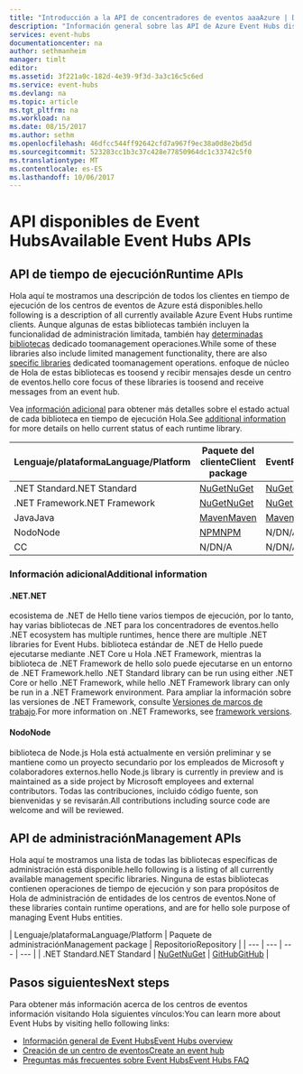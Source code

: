 ```yaml
---
title: "Introducción a la API de concentradores de eventos aaaAzure | Documentos de Microsoft"
description: "Información general sobre las API de Azure Event Hubs disponibles"
services: event-hubs
documentationcenter: na
author: sethmanheim
manager: timlt
editor: 
ms.assetid: 3f221a0c-182d-4e39-9f3d-3a3c16c5c6ed
ms.service: event-hubs
ms.devlang: na
ms.topic: article
ms.tgt_pltfrm: na
ms.workload: na
ms.date: 08/15/2017
ms.author: sethm
ms.openlocfilehash: 46dfcc544ff92642cfd7a967f9ec38a0d8e2bd5d
ms.sourcegitcommit: 523283cc1b3c37c428e77850964dc1c33742c5f0
ms.translationtype: MT
ms.contentlocale: es-ES
ms.lasthandoff: 10/06/2017
---
```

# <a name="available-event-hubs-apis"></a><span data-ttu-id="3f722-103">API disponibles de Event Hubs</span><span class="sxs-lookup"><span data-stu-id="3f722-103">Available Event Hubs APIs</span></span>

## <a name="runtime-apis"></a><span data-ttu-id="3f722-104">API de tiempo de ejecución</span><span class="sxs-lookup"><span data-stu-id="3f722-104">Runtime APIs</span></span>

<span data-ttu-id="3f722-105">Hola aquí te mostramos una descripción de todos los clientes en tiempo de ejecución de los centros de eventos de Azure está disponibles.</span><span class="sxs-lookup"><span data-stu-id="3f722-105">hello following is a description of all currently available Azure Event Hubs runtime clients.</span></span> <span data-ttu-id="3f722-106">Aunque algunas de estas bibliotecas también incluyen la funcionalidad de administración limitada, también hay [determinadas bibliotecas](#management-apis) dedicado toomanagement operaciones.</span><span class="sxs-lookup"><span data-stu-id="3f722-106">While some of these libraries also include limited management functionality, there are also [specific libraries](#management-apis) dedicated toomanagement operations.</span></span> <span data-ttu-id="3f722-107">enfoque de núcleo de Hola de estas bibliotecas es toosend y recibir mensajes desde un centro de eventos.</span><span class="sxs-lookup"><span data-stu-id="3f722-107">hello core focus of these libraries is toosend and receive messages from an event hub.</span></span>

<span data-ttu-id="3f722-108">Vea [información adicional](#additional-information) para obtener más detalles sobre el estado actual de cada biblioteca en tiempo de ejecución Hola.</span><span class="sxs-lookup"><span data-stu-id="3f722-108">See [additional information](#additional-information) for more details on hello current status of each runtime library.</span></span>

| <span data-ttu-id="3f722-109">Lenguaje/plataforma</span><span class="sxs-lookup"><span data-stu-id="3f722-109">Language/Platform</span></span> | <span data-ttu-id="3f722-110">Paquete del cliente</span><span class="sxs-lookup"><span data-stu-id="3f722-110">Client package</span></span> | <span data-ttu-id="3f722-111">Paquete EventProcessorHost</span><span class="sxs-lookup"><span data-stu-id="3f722-111">EventProcessorHost package</span></span> | <span data-ttu-id="3f722-112">Repositorio</span><span class="sxs-lookup"><span data-stu-id="3f722-112">Repository</span></span> |
| --- | --- | --- | --- |
| <span data-ttu-id="3f722-113">.NET Standard</span><span class="sxs-lookup"><span data-stu-id="3f722-113">.NET Standard</span></span> | [<span data-ttu-id="3f722-114">NuGet</span><span class="sxs-lookup"><span data-stu-id="3f722-114">NuGet</span></span>](https://www.nuget.org/packages/Microsoft.Azure.EventHubs/) | [<span data-ttu-id="3f722-115">NuGet</span><span class="sxs-lookup"><span data-stu-id="3f722-115">NuGet</span></span>](https://www.nuget.org/packages/Microsoft.Azure.EventHubs.Processor/) | [<span data-ttu-id="3f722-116">GitHub</span><span class="sxs-lookup"><span data-stu-id="3f722-116">GitHub</span></span>](https://github.com/azure/azure-event-hubs-dotnet) |
| <span data-ttu-id="3f722-117">.NET Framework</span><span class="sxs-lookup"><span data-stu-id="3f722-117">.NET Framework</span></span> | [<span data-ttu-id="3f722-118">NuGet</span><span class="sxs-lookup"><span data-stu-id="3f722-118">NuGet</span></span>](https://www.nuget.org/packages/WindowsAzure.ServiceBus/) | [<span data-ttu-id="3f722-119">NuGet</span><span class="sxs-lookup"><span data-stu-id="3f722-119">NuGet</span></span>](https://www.nuget.org/packages/Microsoft.Azure.ServiceBus.EventProcessorHost/) | <span data-ttu-id="3f722-120">N/D</span><span class="sxs-lookup"><span data-stu-id="3f722-120">N/A</span></span> |
| <span data-ttu-id="3f722-121">Java</span><span class="sxs-lookup"><span data-stu-id="3f722-121">Java</span></span> | [<span data-ttu-id="3f722-122">Maven</span><span class="sxs-lookup"><span data-stu-id="3f722-122">Maven</span></span>](https://search.maven.org/#search%7Cga%7C1%7Ca%3A%22azure-eventhubs%22) | [<span data-ttu-id="3f722-123">Maven</span><span class="sxs-lookup"><span data-stu-id="3f722-123">Maven</span></span>](https://search.maven.org/#search%7Cga%7C1%7Ca%3A%22azure-eventhubs-eph%22) | [<span data-ttu-id="3f722-124">GitHub</span><span class="sxs-lookup"><span data-stu-id="3f722-124">GitHub</span></span>](https://github.com/Azure/azure-event-hubs-java) |
| <span data-ttu-id="3f722-125">Nodo</span><span class="sxs-lookup"><span data-stu-id="3f722-125">Node</span></span> | [<span data-ttu-id="3f722-126">NPM</span><span class="sxs-lookup"><span data-stu-id="3f722-126">NPM</span></span>](https://www.npmjs.com/package/azure-event-hubs) | <span data-ttu-id="3f722-127">N/D</span><span class="sxs-lookup"><span data-stu-id="3f722-127">N/A</span></span> | [<span data-ttu-id="3f722-128">GitHub</span><span class="sxs-lookup"><span data-stu-id="3f722-128">GitHub</span></span>](https://github.com/Azure/azure-event-hubs-node) |
| <span data-ttu-id="3f722-129">C</span><span class="sxs-lookup"><span data-stu-id="3f722-129">C</span></span> | <span data-ttu-id="3f722-130">N/D</span><span class="sxs-lookup"><span data-stu-id="3f722-130">N/A</span></span> | <span data-ttu-id="3f722-131">N/D</span><span class="sxs-lookup"><span data-stu-id="3f722-131">N/A</span></span> | [<span data-ttu-id="3f722-132">GitHub</span><span class="sxs-lookup"><span data-stu-id="3f722-132">GitHub</span></span>](https://github.com/Azure/azure-event-hubs-c) |

### <a name="additional-information"></a><span data-ttu-id="3f722-133">Información adicional</span><span class="sxs-lookup"><span data-stu-id="3f722-133">Additional information</span></span>

#### <a name="net"></a><span data-ttu-id="3f722-134">.NET</span><span class="sxs-lookup"><span data-stu-id="3f722-134">.NET</span></span>
<span data-ttu-id="3f722-135">ecosistema de .NET de Hello tiene varios tiempos de ejecución, por lo tanto, hay varias bibliotecas de .NET para los concentradores de eventos.</span><span class="sxs-lookup"><span data-stu-id="3f722-135">hello .NET ecosystem has multiple runtimes, hence there are multiple .NET libraries for Event Hubs.</span></span> <span data-ttu-id="3f722-136">biblioteca estándar de .NET de Hello puede ejecutarse mediante .NET Core u Hola .NET Framework, mientras la biblioteca de .NET Framework de hello solo puede ejecutarse en un entorno de .NET Framework.</span><span class="sxs-lookup"><span data-stu-id="3f722-136">hello .NET Standard library can be run using either .NET Core or hello .NET Framework, while hello .NET Framework library can only be run in a .NET Framework environment.</span></span> <span data-ttu-id="3f722-137">Para ampliar la información sobre las versiones de .NET Framework, consulte [Versiones de marcos de trabajo](https://docs.microsoft.com/dotnet/articles/standard/frameworks#framework-versions).</span><span class="sxs-lookup"><span data-stu-id="3f722-137">For more information on .NET Frameworks, see [framework versions](https://docs.microsoft.com/dotnet/articles/standard/frameworks#framework-versions).</span></span>

#### <a name="node"></a><span data-ttu-id="3f722-138">Nodo</span><span class="sxs-lookup"><span data-stu-id="3f722-138">Node</span></span>

<span data-ttu-id="3f722-139">biblioteca de Node.js Hola está actualmente en versión preliminar y se mantiene como un proyecto secundario por los empleados de Microsoft y colaboradores externos.</span><span class="sxs-lookup"><span data-stu-id="3f722-139">hello Node.js library is currently in preview and is maintained as a side project by Microsoft employees and external contributors.</span></span> <span data-ttu-id="3f722-140">Todas las contribuciones, incluido código fuente, son bienvenidas y se revisarán.</span><span class="sxs-lookup"><span data-stu-id="3f722-140">All contributions including source code are welcome and will be reviewed.</span></span>

## <a name="management-apis"></a><span data-ttu-id="3f722-141">API de administración</span><span class="sxs-lookup"><span data-stu-id="3f722-141">Management APIs</span></span>

<span data-ttu-id="3f722-142">Hola aquí te mostramos una lista de todas las bibliotecas específicas de administración está disponible.</span><span class="sxs-lookup"><span data-stu-id="3f722-142">hello following is a listing of all currently available management specific libraries.</span></span> <span data-ttu-id="3f722-143">Ninguna de estas bibliotecas contienen operaciones de tiempo de ejecución y son para propósitos de Hola de administración de entidades de los centros de eventos.</span><span class="sxs-lookup"><span data-stu-id="3f722-143">None of these libraries contain runtime operations, and are for hello sole purpose of managing Event Hubs entities.</span></span>

| <span data-ttu-id="3f722-144">Lenguaje/plataforma</span><span class="sxs-lookup"><span data-stu-id="3f722-144">Language/Platform</span></span> | <span data-ttu-id="3f722-145">Paquete de administración</span><span class="sxs-lookup"><span data-stu-id="3f722-145">Management package</span></span> | <span data-ttu-id="3f722-146">Repositorio</span><span class="sxs-lookup"><span data-stu-id="3f722-146">Repository</span></span> |
| --- | --- | --- | --- |
| <span data-ttu-id="3f722-147">.NET Standard</span><span class="sxs-lookup"><span data-stu-id="3f722-147">.NET Standard</span></span> | [<span data-ttu-id="3f722-148">NuGet</span><span class="sxs-lookup"><span data-stu-id="3f722-148">NuGet</span></span>](https://www.nuget.org/packages/Microsoft.Azure.Management.EventHub) | [<span data-ttu-id="3f722-149">GitHub</span><span class="sxs-lookup"><span data-stu-id="3f722-149">GitHub</span></span>](https://github.com/Azure/azure-sdk-for-net/tree/AutoRest/src/ResourceManagement/EventHub) |

## <a name="next-steps"></a><span data-ttu-id="3f722-150">Pasos siguientes</span><span class="sxs-lookup"><span data-stu-id="3f722-150">Next steps</span></span>
<span data-ttu-id="3f722-151">Para obtener más información acerca de los centros de eventos información visitando Hola siguientes vínculos:</span><span class="sxs-lookup"><span data-stu-id="3f722-151">You can learn more about Event Hubs by visiting hello following links:</span></span>

* [<span data-ttu-id="3f722-152">Información general de Event Hubs</span><span class="sxs-lookup"><span data-stu-id="3f722-152">Event Hubs overview</span></span>](event-hubs-what-is-event-hubs.md)
* [<span data-ttu-id="3f722-153">Creación de un centro de eventos</span><span class="sxs-lookup"><span data-stu-id="3f722-153">Create an event hub</span></span>](event-hubs-create.md)
* [<span data-ttu-id="3f722-154">Preguntas más frecuentes sobre Event Hubs</span><span class="sxs-lookup"><span data-stu-id="3f722-154">Event Hubs FAQ</span></span>](event-hubs-faq.md)